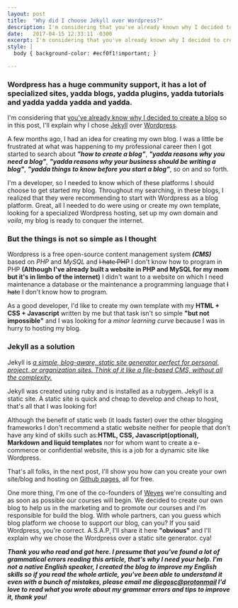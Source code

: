 ```yaml
---
layout: post
title:  "Why did I choose Jekyll over Wordpress?"
description: I'm considering that you've already known why I decided to create a blog so in this post, I'll explain why I chose Jekyll over Wordpress.
date:   2017-04-15 12:33:11 -0300
excerpt: I'm considering that you've already known why I decided to create a blog so in this post, I'll explain why I chose Jekyll over Wordpress...
style: |
  body { background-color: #ecf0f1!important; }

---
```

### Wordpress has a huge community support, it has a lot of specialized sites, yadda blogs, yadda plugins, yadda tutorials and yadda yadda yadda and yadda.

I'm considering that [you've already know why I decided to create a blog](https://diegosc.com/about/) so in this post, I'll explain why I chose [Jekyll](https://jekyllrb.com/) over [Wordpress](https://wordpress.org/).  

A few months ago, I had an idea for creating my own blog. I was a little be frustrated at what was happening to my professional career then I got started to search about ***"how to create a blog"***, ***"yadda reasons why you need a blog"***, ***"yadda reasons why your business should be writing a blog"***, ***"yadda things to know before you start a blog"***, so on and so forth.  

I'm a developer, so I needed to know which of these platforms I should choose to get started my blog. Throughout my searching, in these blogs, I realized that they were recommending to start with Wordpress as a blog platform. Great, all I needed to do were using or create my own template, looking for a specialized Wordpress hosting, set up my own domain and *voila*, my blog is ready to conquer the internet.

### But the things is not so simple as I thought

Wordpress is a free open-source content management system ***(CMS)*** based on *PHP* and *MySQL* and ~~I hate PHP~~ I don't know how to program in PHP **(Although I've already built a website in PHP and MySQL for my mom but it's in limbo of the internet)** I didn't want to a website on which I need maintenance a database or the maintenance a programming language that ~~I hate~~ I don't know how to program.

As a good developer, I'd like to create my own template with my **HTML + CSS + Javascript** written by me but that task isn't so simple **"but not impossible"** and I was looking for a *minor learning curve* because I was in hurry to hosting my blog.  

### Jekyll as a solution

Jekyll is *[a simple, blog-aware, static site generator perfect for personal, project, or organization sites. Think of it like a file-based CMS, without all the complexity.](https://github.com/jekyll/jekyll/)*  

Jekyll was created using ruby and is installed as a rubygem. Jekyll is a static site. A static site is quick and cheap to develop and cheap to host, that's all that I was looking for!  

Although the benefit of static web (it loads faster) over the other blogging frameworks I don't recommend a static website neither for people that don't have any kind of skills such as:**HTML, CSS, Javascript(optional), Markdown and liquid templates** nor for whom want to create a e-commerce or confidential website, this is a job for a dynamic site like Wordpress.  

That's all folks, in the next post, I'll show you how can you create your own site/blog and hosting on [Github pages](https://pages.github.com/), all for free.  

One more thing, I'm one of the co-founders of [Weyes](http://weyes.com.br/) we're consulting and as soon as possible our courses will begin. We decided to create our own blog to help us in the marketing and to promote our courses and I'm responsible for build the blog. With whole partners, can you guess which blog platform we choose to support our blog, can you? If you said Wordpress, you're correct. A.S.A.P, I'll share it here **"obvious"** and I'll explain why we chose the Wordpress over a static site generator. cya!

***Thank you who read and got here. I presume that you've found a lot of grammatical errors reading this article, that's why I need your help. I'm not a native English speaker, I created the blog to improve my English skills so if you read the whole article, you've been able to understand it even with a bunch of mistakes, please email me [diegosc@protonmail](mailto:diegosc@protonmail.com) I'd love to read what you wrote about my grammar errors and tips to improve it, thank you!***  
